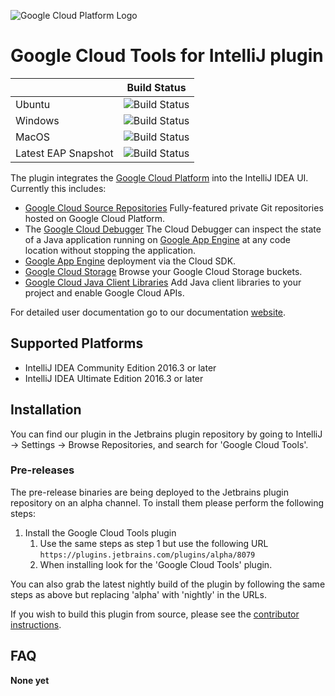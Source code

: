 ![Google Cloud Platform Logo](https://cloud.google.com/_static/images/gcp-logo.png)
# Google Cloud Tools for IntelliJ plugin

|  | Build Status | 
| :--- | :---: |
| Ubuntu | ![Build Status](https://storage.googleapis.com/cloud-tools-for-java-kokoro-build-badges/intellij-ubuntu-master-orb.png) |
| Windows | ![Build Status](https://storage.googleapis.com/cloud-tools-for-java-kokoro-build-badges/intellij-windows-master-orb.png) |
| MacOS | ![Build Status](https://storage.googleapis.com/cloud-tools-for-java-kokoro-build-badges/intellij-macos-master-orb.png) |
| Latest EAP Snapshot| ![Build Status](https://storage.googleapis.com/cloud-tools-for-java-kokoro-build-badges/intellij-ubuntu-master-eap-orb.png) |

The plugin integrates the [Google Cloud Platform](https://cloud.google.com/)
into the IntelliJ IDEA UI. Currently this includes:

* [Google Cloud Source Repositories](https://cloud.google.com/tools/cloud-repositories/) 
  Fully-featured private Git repositories hosted on Google Cloud Platform.
* The [Google Cloud Debugger](https://cloud.google.com/tools/cloud-debugger/) 
  The Cloud Debugger can inspect the state of a Java application running on 
  [Google App Engine](https://cloud.google.com/appengine/)
  at any code location without stopping the application.
* [Google App Engine](https://cloud.google.com/appengine/docs/) deployment via the Cloud SDK.
* [Google Cloud Storage](https://cloud.google.com/storage/) 
  Browse your Google Cloud Storage buckets.
* [Google Cloud Java Client Libraries](https://googlecloudplatform.github.io/google-cloud-java/) 
  Add Java client libraries to your project and enable Google Cloud APIs.

For detailed user documentation go to our documentation
 [website](https://cloud.google.com/tools/intellij/docs/).

## Supported Platforms

* IntelliJ IDEA Community Edition 2016.3 or later
* IntelliJ IDEA Ultimate Edition 2016.3 or later

## Installation

You can find our plugin in the Jetbrains plugin repository by going to IntelliJ -> Settings -> Browse Repositories, and search for 'Google Cloud Tools'. 

### Pre-releases 

The pre-release binaries are being deployed to the Jetbrains plugin repository on an alpha
channel. To install them please perform the following steps:

1. Install the Google Cloud Tools plugin
    1. Use the same steps as step 1 but use the following URL `https://plugins.jetbrains.com/plugins/alpha/8079`
    1. When installing look for the 'Google Cloud Tools' plugin.

You can also grab the latest nightly build of the plugin by following the same steps as above but 
replacing 'alpha' with 'nightly' in the URLs.

If you wish to build this plugin from source, please see the
[contributor instructions](https://github.com/GoogleCloudPlatform/google-cloud-intellij/blob/master/CONTRIBUTING.md).

## FAQ


**None yet**
